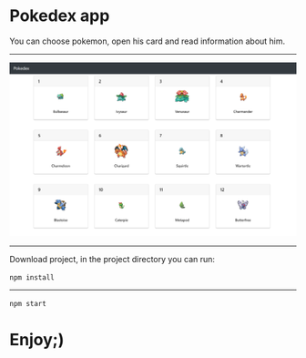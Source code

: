 Pokedex app
=====================
You can choose pokemon, open his card and read information about him.
***
![Иллюстрация к проекту](https://github.com/ValentinaIchyova/Pokedex-App/blob/main/Pokedex%20img.png)
***
Download project, in the project directory you can run:

`npm install`
***
`npm start`

Enjoy;)
=====================

